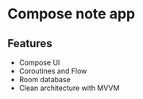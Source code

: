 # Compose note app

## Features

- Compose UI
- Coroutines and Flow
- Room database
- Clean architecture with MVVM